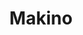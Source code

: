 ---
layout: place
title: "Makino"
permalink: /nevada/las-vegas/makino.html
stateAbbr: NV
stateName: Nevada
cityName: Las Vegas
seo:
  name: "Makino"
  type: Restaurant
  links: https://www.fooddiscoveryapp.com/las-vegas/makino
description: "Makino serves delicious sushi in Las Vegas, Nevada. Try fresh Japanese dishes for a great dining experience. "
place_id: ChIJj17b677GyIARR1-aA9Fybko
photos:
  - name: >-
      places/ChIJj17b677GyIARR1-aA9Fybko/photos/AeeoHcKkQa2Tnqb2npd4dz_YxmaPqr5C4hJfk0c5kl3BRBZnjWZmNrlOM0UchxxjAPpWfnEP8EHGSN6sUfx2Wso7PfRwcchcEj82SMk3hR8r3bwpBc9O4ShJD2YNaDP-lAgOxfC1kvYl1Zkci-qRSFw7ZHUe4uPh-4Whf3WtHeGG5-wooyTdtYP0Rv9bPEjbt5qp-RvDZ5Mb_F01qxzYPh9IUgeWiCG6jSQozwyR6dQiSYVwtDTvBg4aRjHkmj4yeDMkJqs1r9nY4zOcCIZ4UxLCtO5yRHgYdG93mI8Hqn9vDIqYf9MBIS4UEJEHuGe_mgniDCWVLHyd80xGSt7Trj0Tbl-Yy-OnFd3AYLcfo1Qi16Cj5zNDJX31gfRxCael_zl8lWRwlCPJe8u3aOSLmS6eGEq-S-OcLys_Igo1kJHzq8PORw
    widthPx: 4032
    heightPx: 3024
    authorAttributions:
      - displayName: Brian Song
        uri: https://maps.google.com/maps/contrib/102538576204361384883
        photoUri: >-
          https://lh3.googleusercontent.com/a-/ALV-UjXBZ7tSawrm_v_8rJumZsI5Bxwk2zkWrasP_qY2Jr4l7mkdqU6moA=s100-p-k-no-mo
    flagContentUri: >-
      https://www.google.com/local/imagery/report/?cb_client=maps_api_places.places_api&image_key=!1e10!2sCIHM0ogKEICAgIDM7qPbFA&hl=en-US
    googleMapsUri: >-
      https://www.google.com/maps/place//data=!3m4!1e2!3m2!1sCIHM0ogKEICAgIDM7qPbFA!2e10!4m2!3m1!1s0x80c8c6beebdb5e8f:0x4a6e72d1039a5f47
  - name: >-
      places/ChIJj17b677GyIARR1-aA9Fybko/photos/AeeoHcIkjzHCgKefe6856A4iLHjPWR4DtH7LBq6itrTMrgqAz5dRJSa0ySwoWBgJcDt31x3cJEj73StDjAvzbdd5znIadjVnnkLjnfQG_bUOlZ74NTulpL5XLPmvhsqod7Jkk-2cv0SzPvqpklfhTKOM04JDu-WHT6hc5vSJd_jw1Es2oh4Jl4SF0LVubkz8sFp48_tKob_TeQMnFz5x8vYK2sNJvvwNHB1wj6DPQOZNeRL2vwtZzGukibBEPtc7PFKjZ5ZtHelEnIjEWtRK4D_JglUzymgN6LcBl51duMGBt9ULHiJ3KZNEOGrcK4IxQc8C_DE560odNSfzJ8gyy5I4TCGcDDm1nA0-owBxRVsd9vfHjmJjc6D_IXCOe23AOG6dscE8YpbLzGHTBz7vNLRBE_3WWTPN0Ia1x8QDMGHPy1RM6Q
    widthPx: 4800
    heightPx: 3163
    authorAttributions:
      - displayName: JuMa SoMa
        uri: https://maps.google.com/maps/contrib/114377678283959652190
        photoUri: >-
          https://lh3.googleusercontent.com/a-/ALV-UjWQsTwwSOsVdoCOP0vCeas-smM049WRKCqnTwWBGuZBvqCRidi_lw=s100-p-k-no-mo
    flagContentUri: >-
      https://www.google.com/local/imagery/report/?cb_client=maps_api_places.places_api&image_key=!1e10!2sCIHM0ogKEICAgIDDnsj9BA&hl=en-US
    googleMapsUri: >-
      https://www.google.com/maps/place//data=!3m4!1e2!3m2!1sCIHM0ogKEICAgIDDnsj9BA!2e10!4m2!3m1!1s0x80c8c6beebdb5e8f:0x4a6e72d1039a5f47
  - name: >-
      places/ChIJj17b677GyIARR1-aA9Fybko/photos/AeeoHcJhIfROWTi34VxQOyDZcsrzeitNJZtXKs3CP7Pm5e0JfZpvQKE9Y9cN7h_QCgi_Mzjz-lVW5dyZll7wxn5mOgvKfnbUjArNhCxK8entiKgvV28JiTMsbOdiGlDYG3QGJoQtssq-kxyomnd4LYt8xicXT7DoNf3V67aWgQhG3RcQeRr80g1MU0KmrIjLJINtdT9QJvfVbXmNp7yDpFX74vL5nESdiz6p9KfHA7MFfzgbqzsKGh1Nt3hAxP9cCSItGGb3rnyqR0RQXuDt-ALM-JLBMr_I3DLnBLnnt2JWyCiKD7VwhEk_3Aem-hxq23wLtuW7nB9sXdcCc88DtF-6P1kkZgUwZcr5FQqZl9-FbOFkHqsk6X_vwLUfkJY2S7vEvRTdzh_5csI9CSdU_I2MomOG4XF-OI80fI8UJMTFFUu3J9IDJ1GffHhuZ6BhcPml
    widthPx: 4000
    heightPx: 3000
    authorAttributions:
      - displayName: One Venus
        uri: https://maps.google.com/maps/contrib/117704439117913977717
        photoUri: >-
          https://lh3.googleusercontent.com/a-/ALV-UjWYeMCvgdGUqvCx4bOnqRTuhcAwBUP7pfqwVUr81YBBjdGR0f59Uw=s100-p-k-no-mo
    flagContentUri: >-
      https://www.google.com/local/imagery/report/?cb_client=maps_api_places.places_api&image_key=!1e10!2sCIABIhADycKzbxuWmmfaNYoAAO_n&hl=en-US
    googleMapsUri: >-
      https://www.google.com/maps/place//data=!3m4!1e2!3m2!1sCIABIhADycKzbxuWmmfaNYoAAO_n!2e10!4m2!3m1!1s0x80c8c6beebdb5e8f:0x4a6e72d1039a5f47
  - name: >-
      places/ChIJj17b677GyIARR1-aA9Fybko/photos/AeeoHcLF0tN5SGkrofo5eoLR8-1V9so-Eha4vAVGng6L08ZW-FTvVWeByTEYdPFMOUoB_jJT1iY2S2glT9Epe_edffXdysJASFr6vcwN1CtXqm8Wew3sgRbFrFX0KmIKg6W_w-mcbGvDFz7X6JnB8Mcn_3nBLukGFMphg74hKXG0-vWpaqvS1iP9d0ptAIoyM4Sg8w82KSiOmfNGjJXIYnTmHjPdbkPO890dJR3Z2myF3k6U3WVVcySLqdZg8A4Py6RcOsU1M6zlWorOKEFeiEVNA4KrjTY7e5ZYxnGX8FWOTaiiBIbu0OlruhoDB2rHmLFcHAR22TsZSdQbv2Gxj_Gdp0Z9JKVs5c73Gl3XYLeK2jOf9n2D_NgnAg5Szdz9sq7htD5Yk_vwjPBElIrP8-Nj8WsVNvGh6nf5dP2qxLS5DdA
    widthPx: 3024
    heightPx: 4032
    authorAttributions:
      - displayName: Roger Ding
        uri: https://maps.google.com/maps/contrib/100759065641627417084
        photoUri: >-
          https://lh3.googleusercontent.com/a-/ALV-UjXnNR-cc0zUsqUH-m23OkZbzBSAzj2-d3bVZwoREKD20hamKIcx=s100-p-k-no-mo
    flagContentUri: >-
      https://www.google.com/local/imagery/report/?cb_client=maps_api_places.places_api&image_key=!1e10!2sCIHM0ogKEICAgICTn6eyPA&hl=en-US
    googleMapsUri: >-
      https://www.google.com/maps/place//data=!3m4!1e2!3m2!1sCIHM0ogKEICAgICTn6eyPA!2e10!4m2!3m1!1s0x80c8c6beebdb5e8f:0x4a6e72d1039a5f47
  - name: >-
      places/ChIJj17b677GyIARR1-aA9Fybko/photos/AeeoHcJ_ALBrIKibRu116XJJvyEwHK4M2LgpOJcO0mmNfXskAK06rTrP1T58hf7_n85K1dQbrVKL87Yx7QTy10a6Dsf05c7oou8HLKKeHLAdrQiinjv5vse2CVQy5WP1eYAgOvISAMgno8aZ9mmfbTJM18UkUg-3P-KKaWcedQI0qASJXelGKp6gpfO5CN1hTw2v4P1ubRm3ReQVQV5MxOdsp0nEPh5kd9E0FdQwnvM7kKn3z8TiJ7XzrFDgL2097LjP9RbhBLjoN5uS6iyR8XVx23AL4GJPr32NUupJXue57FsKmqyPZf6weR18RtbHIAO1dI4esjbulhzcMHV3oKECSeubwWjZTwewY8kEU1X3KC88zSrZkUNPOTZMCztbZusyeiM6yNz7mkE9pclNgCbcNv0yNdLhq9QCcFLvk4sygBLNztlZ
    widthPx: 4032
    heightPx: 3024
    authorAttributions:
      - displayName: Henry Takai
        uri: https://maps.google.com/maps/contrib/110296754470393441317
        photoUri: >-
          https://lh3.googleusercontent.com/a-/ALV-UjU-Fq8526XaXiG2FsqA3ojnjl407D7Q-rSxhJ0-QB0CxK9I9u4=s100-p-k-no-mo
    flagContentUri: >-
      https://www.google.com/local/imagery/report/?cb_client=maps_api_places.places_api&image_key=!1e10!2sCIHM0ogKEICAgIC96ejJgAE&hl=en-US
    googleMapsUri: >-
      https://www.google.com/maps/place//data=!3m4!1e2!3m2!1sCIHM0ogKEICAgIC96ejJgAE!2e10!4m2!3m1!1s0x80c8c6beebdb5e8f:0x4a6e72d1039a5f47
  - name: >-
      places/ChIJj17b677GyIARR1-aA9Fybko/photos/AeeoHcI8giaxHNdMy4UFVeRJnKtCXAfE9dcSl7EeM5Uxgbw0BiYob3gh46rKMHk35HRd0AqvxhRjBZ3n0thzyJAbe7CoyzUUcdr-JNa_Pyjh91WPsfZlJPErNzlYPuZ47h4M1CO1Yy5nxEQHgq_hCDoRycDR78QtrhPV6jDxraKENBYRHNs1_wr-22pCdvF8JQnJ07a8z9kx0kV34P0oA9lKY8yikGAxUM4X9_zJo1ozkpsijIx_CikpcO3QU51mSBBOa6U0m8ZzsFTUKSNnAEr1Vk9l4D5MAA9BdGi30Dff_euVZ0tZ7uQEMi-mR3j392RWDcZa3qZx1H-q8_cqJIj9S93VjnK7TuitoXaskLDfP2WXPbdribemVT9QLK2cTu2DZIzbu-1RFtHs4AqBiSaHtJAv2iUJ4TqAFxiFUzOk8fnZmg
    widthPx: 4000
    heightPx: 3000
    authorAttributions:
      - displayName: One Venus
        uri: https://maps.google.com/maps/contrib/117704439117913977717
        photoUri: >-
          https://lh3.googleusercontent.com/a-/ALV-UjWYeMCvgdGUqvCx4bOnqRTuhcAwBUP7pfqwVUr81YBBjdGR0f59Uw=s100-p-k-no-mo
    flagContentUri: >-
      https://www.google.com/local/imagery/report/?cb_client=maps_api_places.places_api&image_key=!1e10!2sCIHM0ogKEICAgMCw3pzCFg&hl=en-US
    googleMapsUri: >-
      https://www.google.com/maps/place//data=!3m4!1e2!3m2!1sCIHM0ogKEICAgMCw3pzCFg!2e10!4m2!3m1!1s0x80c8c6beebdb5e8f:0x4a6e72d1039a5f47
  - name: >-
      places/ChIJj17b677GyIARR1-aA9Fybko/photos/AeeoHcKiLtFQ7sw2x3KLBVq3M0_0fRaBW0FjUVZ6-lDjBeWgWg0Y1Q_n-tb1C4i1aKhr2QrnrotfiKjMTZyNIAEMmUQEy0ERSXd6_S1bf7P2ELQB1SPkYxjzksA3jMRIpd5Jh9RIfLxPHBaNcsXEWEgN1LE1ejpYjlAsKu_sTFoD9ucB3wwTbaeNWJAlHrbyRavoM_YwQzr1SK_Lja2_58K90lGf24kzjq6N6BDCiEoPgANVvFzcOYIKBdFusqH87AwJCe5Eh7MAFdSOYiVs0sV-9vfPdWXMeFXhi0pwUTXou0OzZ2z57eEPF3LLOGZfHFVBqOgFIQdU-BaR0cNetbFueSqE2IWDdH7io7hmXfnIagA7etErKI75xC46Af5tq0zczKEXVAZ7nGkU3f4UBK0p_0ZbkbeHs5lslmuUxWYnqqqvM1qM
    widthPx: 2880
    heightPx: 2160
    authorAttributions:
      - displayName: Melissa
        uri: https://maps.google.com/maps/contrib/101229513817767428896
        photoUri: >-
          https://lh3.googleusercontent.com/a-/ALV-UjWKTw87GXFmSWb-eloFCt1NmlrbzxNnfb20A-jYoYMv1cR6xGXROg=s100-p-k-no-mo
    flagContentUri: >-
      https://www.google.com/local/imagery/report/?cb_client=maps_api_places.places_api&image_key=!1e10!2sCIHM0ogKEICAgIC57dKnwAE&hl=en-US
    googleMapsUri: >-
      https://www.google.com/maps/place//data=!3m4!1e2!3m2!1sCIHM0ogKEICAgIC57dKnwAE!2e10!4m2!3m1!1s0x80c8c6beebdb5e8f:0x4a6e72d1039a5f47
  - name: >-
      places/ChIJj17b677GyIARR1-aA9Fybko/photos/AeeoHcJI46ZHzKwMHFYvIC8zkh62wuWQ8sl9Sl5Y-yBRQ2cfgsrGCfzQh7Q7c4rYFrGPdIiV8a5c2T12eHEJmgu9xfUrr2luxn0GsX3mDW_aH89tTv4SEtE4lK5KKKNGE6idf_kHn_jToxPYejYst48GmIXVXAi6rqUmFtSrmRFtmgsoBb_1oLvY1WoR3eLBW9rDxGGrDY41Bu5pfVxLW207CXxpk1SlsADZwsYzV5bUunsg9MaT0xy8s69XElNhWOZk7z3sTr_2Af-SSfY3_rRqTHNbEe6auT2HElCE13Kv0LXO2YcN5zA_33VRSp5ssJTfH-fKas5oEbtN959v14djNMcKw8Z46eJCDf_nvTO2XyH1eByXg5KRkYqNG_6zwaUI5d4cP9ltSbrPeHdHOXpUmoR6hJ0A0kvs81Od85N9vTVaRSO7
    widthPx: 3024
    heightPx: 4032
    authorAttributions:
      - displayName: Roger Ding
        uri: https://maps.google.com/maps/contrib/100759065641627417084
        photoUri: >-
          https://lh3.googleusercontent.com/a-/ALV-UjXnNR-cc0zUsqUH-m23OkZbzBSAzj2-d3bVZwoREKD20hamKIcx=s100-p-k-no-mo
    flagContentUri: >-
      https://www.google.com/local/imagery/report/?cb_client=maps_api_places.places_api&image_key=!1e10!2sCIHM0ogKEICAgICTn6eyvAE&hl=en-US
    googleMapsUri: >-
      https://www.google.com/maps/place//data=!3m4!1e2!3m2!1sCIHM0ogKEICAgICTn6eyvAE!2e10!4m2!3m1!1s0x80c8c6beebdb5e8f:0x4a6e72d1039a5f47
  - name: >-
      places/ChIJj17b677GyIARR1-aA9Fybko/photos/AeeoHcLlKt4uovqT5qk1vbaWC2p6gu1ozT7jV7O1Zam8zahdNeLHbp5oxJSqpYFdUgSgDk4tmckiCsYJF3DuHT53fWTG-8bKai6RdODZFtzHPPVpgDs5L41UHZ0fAmn0U7ZBEIH6_dNr96qTmz5bYkvoIAthATOemvQh1Iq81gClHFf5FOeMmwxyrc2pvKqcvXuy07Gu4ujgNHnJrPQ0PYtZxBW986GFZ0wkbd6zEnJ-FI9HOO__KQKyLglwtYN9TRbESh-4HrsdNsqXHjMUa-XMIVYeTJ2oS820uuaLENO03U4gYdvO3RfiRaq_feXwMQQYoS8IdSyXs00zvQrRFrCO69MaVF6AxcfbU05v7T6Yu4Wpagi35Uj2igElvIKS1fxOj-OAPuib924eqQpD1ByoT6YwQ_BgSUP_XbgEEnCvTySKIdVQ
    widthPx: 4000
    heightPx: 3000
    authorAttributions:
      - displayName: Guy Kawachi
        uri: https://maps.google.com/maps/contrib/117312684130128746787
        photoUri: >-
          https://lh3.googleusercontent.com/a-/ALV-UjWwdpzXwtQPvtSTLWMEZvn6-70lpEFXjbVmAmwwf4sZYmE2ReTd=s100-p-k-no-mo
    flagContentUri: >-
      https://www.google.com/local/imagery/report/?cb_client=maps_api_places.places_api&image_key=!1e10!2sCIHM0ogKEICAgICVkbHEhQE&hl=en-US
    googleMapsUri: >-
      https://www.google.com/maps/place//data=!3m4!1e2!3m2!1sCIHM0ogKEICAgICVkbHEhQE!2e10!4m2!3m1!1s0x80c8c6beebdb5e8f:0x4a6e72d1039a5f47
  - name: >-
      places/ChIJj17b677GyIARR1-aA9Fybko/photos/AeeoHcI1DaQy9-6Fe-5-dNPyEmJ93fF6y5d52iJow1qMb0lWqgCRnEL_TkWhfnHrnWHFjQ5Jz-Jx3eNtm9vBz8PZq7tPpiQ6_Yjj7AyG5edmvAlOLdPz-OYn5YRmEyTnZbJizfLgbVwxdCnJs6y4QM_Vvyov9AgwvFy-xumy8RYF5OpzibIKB_LimADTDILyHmCgQ9UYNzhzfqDhIzQ9ZLYF0TYXpI-x-mHRGvMF37Gbu69D76j3HK4PSm3Gv_llngxME6nH1yEaafhWIifqwr2Lx0jfpVz4vUEmg0qCXXhMii5KUv3xDmQk6aSdUd0d2lia7lWn_OPcY1jW9zo3nW5WILYMmPt5dXmvvYHsEuCNEvpDPzDWBv-UASnxNz3FzE71OgEdweDW3Jr1zUNQZW4vgH7fbNWoyfN17pu68hjqvj6NWw
    widthPx: 4080
    heightPx: 3072
    authorAttributions:
      - displayName: Gabriel Dalim (GBD)
        uri: https://maps.google.com/maps/contrib/114144638355486371694
        photoUri: >-
          https://lh3.googleusercontent.com/a-/ALV-UjWXfScNaGEyMx8tkAB7zfmhvR0EOuoyvUaUBVM_1Phr9kZONLAxMg=s100-p-k-no-mo
    flagContentUri: >-
      https://www.google.com/local/imagery/report/?cb_client=maps_api_places.places_api&image_key=!1e10!2sCIHM0ogKEICAgIC-i4isDA&hl=en-US
    googleMapsUri: >-
      https://www.google.com/maps/place//data=!3m4!1e2!3m2!1sCIHM0ogKEICAgIC-i4isDA!2e10!4m2!3m1!1s0x80c8c6beebdb5e8f:0x4a6e72d1039a5f47
address: '3965 S Decatur Blvd #5, Las Vegas, NV 89103, USA'
street: '3965 S Decatur Blvd #5'
city: Las Vegas
state: NV
zip: '89103'
country: USA
neighborhood: null
latitude: '36.118687'
longitude: '-115.208511'
accessibility_options:
  wheelchairAccessibleParking: true
  wheelchairAccessibleEntrance: true
  wheelchairAccessibleRestroom: true
  wheelchairAccessibleSeating: true
business_status: OPERATIONAL
name: Makino
google_maps_links:
  directionsUri: >-
    https://www.google.com/maps/dir//''/data=!4m7!4m6!1m1!4e2!1m2!1m1!1s0x80c8c6beebdb5e8f:0x4a6e72d1039a5f47!3e0
  placeUri: https://maps.google.com/?cid=5363350448279019335
  writeAReviewUri: >-
    https://www.google.com/maps/place//data=!4m3!3m2!1s0x80c8c6beebdb5e8f:0x4a6e72d1039a5f47!12e1
  reviewsUri: >-
    https://www.google.com/maps/place//data=!4m4!3m3!1s0x80c8c6beebdb5e8f:0x4a6e72d1039a5f47!9m1!1b1
  photosUri: >-
    https://www.google.com/maps/place//data=!4m3!3m2!1s0x80c8c6beebdb5e8f:0x4a6e72d1039a5f47!10e5
primary_type: Buffet Restaurant
opening_hours:
  regular:
    - 'Monday: 11:30 AM – 2:30 PM, 5:30 – 9:00 PM'
    - 'Tuesday: 11:30 AM – 2:30 PM, 5:30 – 9:00 PM'
    - 'Wednesday: 11:30 AM – 2:30 PM, 5:30 – 9:00 PM'
    - 'Thursday: 11:30 AM – 2:30 PM, 5:30 – 9:00 PM'
    - 'Friday: 11:30 AM – 3:00 PM, 5:30 – 9:00 PM'
    - 'Saturday: 11:30 AM – 3:00 PM, 5:30 – 9:00 PM'
    - 'Sunday: 11:30 AM – 3:00 PM, 5:30 – 9:00 PM'
  current:
    - 'Monday: 11:30 AM – 2:30 PM, 5:30 – 9:00 PM'
    - 'Tuesday: 11:30 AM – 2:30 PM, 5:30 – 9:00 PM'
    - 'Wednesday: 11:30 AM – 2:30 PM, 5:30 – 9:00 PM'
    - 'Thursday: 11:30 AM – 2:30 PM, 5:30 – 9:00 PM'
    - 'Friday: 11:30 AM – 3:00 PM, 5:30 – 9:00 PM'
    - 'Saturday: 11:30 AM – 3:00 PM, 5:30 – 9:00 PM'
    - 'Sunday: 11:30 AM – 3:00 PM, 5:30 – 9:00 PM'
secondary_opening_hours:
  regular:
    weekdayDescriptions: null
    type: null
  current:
    weekdayDescriptions: null
    type: null
phone: (702) 889-4477
price_level: PRICE_LEVEL_MODERATE
price_range: $30 &ndash; $50
rating: '4.2'
rating_count: 0
website: https://www.fooddiscoveryapp.com/las-vegas/makino
reviews: null
parking_options: null
payment_options: null
allow_dogs: null
curbside_pickup: null
delivery: null
dine_in: null
good_for_children: null
good_for_groups: null
good_for_sports: null
live_music: null
menu_for_children: null
outdoor_seating: null
reservable: null
restroom: null
serves_beer: null
serves_breakfast: null
serves_brunch: null
serves_cocktails: null
serves_coffee: null
serves_dinner: null
serves_dessert: null
serves_lunch: null
serves_vegetarian_food: null
serves_wine: null
takeout: null
update_category: essentials
summary: null

---